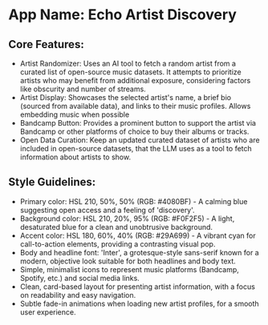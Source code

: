 # **App Name**: Echo Artist Discovery

## Core Features:

- Artist Randomizer: Uses an AI tool to fetch a random artist from a curated list of open-source music datasets. It attempts to prioritize artists who may benefit from additional exposure, considering factors like obscurity and number of streams.
- Artist Display: Showcases the selected artist's name, a brief bio (sourced from available data), and links to their music profiles. Allows embedding music when possible
- Bandcamp Button: Provides a prominent button to support the artist via Bandcamp or other platforms of choice to buy their albums or tracks.
- Open Data Curation: Keep an updated curated dataset of artists who are included in open-source datasets, that the LLM uses as a tool to fetch information about artists to show.

## Style Guidelines:

- Primary color: HSL 210, 50%, 50% (RGB: #4080BF) - A calming blue suggesting open access and a feeling of 'discovery'.
- Background color: HSL 210, 20%, 95% (RGB: #F0F2F5) - A light, desaturated blue for a clean and unobtrusive background.
- Accent color: HSL 180, 60%, 40% (RGB: #29A699) - A vibrant cyan for call-to-action elements, providing a contrasting visual pop.
- Body and headline font: 'Inter', a grotesque-style sans-serif known for a modern, objective look suitable for both headlines and body text.
- Simple, minimalist icons to represent music platforms (Bandcamp, Spotify, etc.) and social media links.
- Clean, card-based layout for presenting artist information, with a focus on readability and easy navigation.
- Subtle fade-in animations when loading new artist profiles, for a smooth user experience.